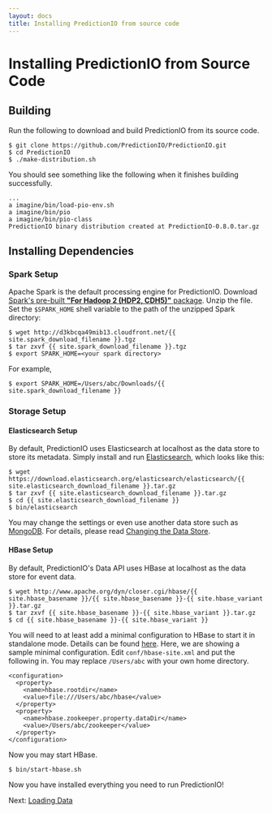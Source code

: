 ```yaml
---
layout: docs
title: Installing PredictionIO from source code
---
```


# Installing PredictionIO from Source Code

## Building

Run the following to download and build PredictionIO from its source code.

```
$ git clone https://github.com/PredictionIO/PredictionIO.git
$ cd PredictionIO
$ ./make-distribution.sh
```

You should see something like the following when it finishes building
successfully.

```
...
a imagine/bin/load-pio-env.sh
a imagine/bin/pio
a imagine/bin/pio-class
PredictionIO binary distribution created at PredictionIO-0.8.0.tar.gz
```


## Installing Dependencies

### Spark Setup

Apache Spark is the default processing engine for PredictionIO.  Download
[Spark's pre-built **"For Hadoop 2 (HDP2, CDH5)"**
package](http://spark.apache.org/downloads.html). Unzip the file. Set the
`$SPARK_HOME` shell variable to the path of the unzipped Spark directory:

```
$ wget http://d3kbcqa49mib13.cloudfront.net/{{ site.spark_download_filename }}.tgz
$ tar zxvf {{ site.spark_download_filename }}.tgz
$ export SPARK_HOME=<your spark directory>
```

For example,

```
$ export SPARK_HOME=/Users/abc/Downloads/{{ site.spark_download_filename }}
```

### Storage Setup

#### Elasticsearch Setup

By default, PredictionIO uses Elasticsearch at localhost as the data store to
store its metadata. Simply install and run
[Elasticsearch](http://www.elasticsearch.org/), which looks like this:

```
$ wget https://download.elasticsearch.org/elasticsearch/elasticsearch/{{ site.elasticsearch_download_filename }}.tar.gz
$ tar zxvf {{ site.elasticsearch_download_filename }}.tar.gz
$ cd {{ site.elasticsearch_download_filename }}
$ bin/elasticsearch
```

You may change the settings or even use another data store such as
[MongoDB](http://www.mongodb.org/). For details, please read [Changing the Data
Store](config-datastore.html).

#### <a name="hbase"></a>HBase Setup

By default, PredictionIO's Data API uses HBase at localhost as the data store
for event data.

```
$ wget http://www.apache.org/dyn/closer.cgi/hbase/{{ site.hbase_basename }}/{{ site.hbase_basename }}-{{ site.hbase_variant }}.tar.gz
$ tar zxvf {{ site.hbase_basename }}-{{ site.hbase_variant }}.tar.gz
$ cd {{ site.hbase_basename }}-{{ site.hbase_variant }}
```

You will need to at least add a minimal configuration to HBase to start it in
standalone mode. Details can be found
[here](http://hbase.apache.org/book/quickstart.html). Here, we are showing a
sample minimal configuration. Edit `conf/hbase-site.xml` and put the following
in. You may replace `/Users/abc` with your own home directory.

```
<configuration>
  <property>
    <name>hbase.rootdir</name>
    <value>file:///Users/abc/hbase</value>
  </property>
  <property>
    <name>hbase.zookeeper.property.dataDir</name>
    <value>/Users/abc/zookeeper</value>
  </property>
</configuration>
```

Now you may start HBase.

```
$ bin/start-hbase.sh
```

Now you have installed everything you need to run PredictionIO!

Next: [Loading Data](/dataapi.html)
